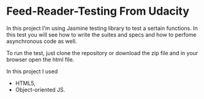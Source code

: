 # Feed-Reader-Testing From Udacity

In this project I'm using Jasmine testing library to test a sertain functions. 
In this test you will see how to write the suites and specs and how to perfome asynchronous code as well.

To run the test, just clone the repository or download the zip file and in your browser open the html file.

In this project I used
* HTML5,
* Object-oriented JS.
